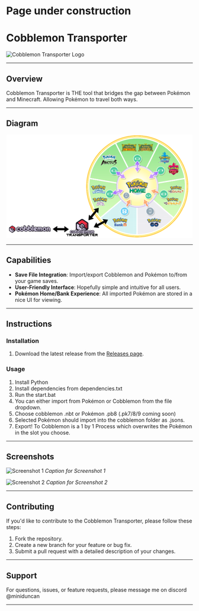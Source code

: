 # Page under construction

# Cobblemon Transporter

![Cobblemon Transporter Logo](path/to/your/logo.png) <!-- Replace with the path to your logo -->



---

## Overview
Cobblemon Transporter is THE tool that bridges the gap between Pokémon and Minecraft. Allowing Pokémon to travel both ways. 


---

## Diagram

![Cobblemon Transporter Diagram](https://github.com/ArchieDxncan/cobblemon-transporter/blob/main/transporter.png)

---

## Capabilities

- **Save File Integration**: Import/export Cobblemon and Pokémon to/from your game saves.
- **User-Friendly Interface**: Hopefully simple and intuitive for all users.
- **Pokémon Home/Bank Experience**: All imported Pokémon are stored in a nice UI for viewing.
---

## Instructions

### Installation
1. Download the latest release from the [Releases page](#).

### Usage
1. Install Python
2. Install dependencies from dependencies.txt
3. Run the start.bat
4. You can either import from Pokémon or Cobblemon from the file dropdown.
5. Choose cobblemon .nbt or Pokémon .pb8 (.pk7/8/9 coming soon)
6. Selected Pokémon should import into the cobblemon folder as .jsons.
7. Export! To Cobblemon is a 1 by 1 Process which overwrites the Pokémon in the slot you choose.    
---

## Screenshots

![Screenshot 1](path/to/screenshot1.png) <!-- Replace with the path to your screenshot -->
*Caption for Screenshot 1*

![Screenshot 2](path/to/screenshot2.png) <!-- Replace with the path to your screenshot -->
*Caption for Screenshot 2*

---

## Contributing

If you'd like to contribute to the Cobblemon Transporter, please follow these steps:
1. Fork the repository.
2. Create a new branch for your feature or bug fix.
3. Submit a pull request with a detailed description of your changes.

---

## Support

For questions, issues, or feature requests, please message me on discord @miniduncan

---
